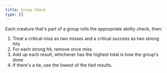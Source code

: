 ```yaml
---
title: Group Check
type: []
---
```


Each creature that's part of a group rolls the appropriate ability check, then:

1. Treat a critical miss as two misses and a critical success as two strong hits
2. For each strong hit, remove once miss
3. Add up each result, whichever has the highest total is how the group's done
4. If there's a tie, use the lowest of the tied results.
